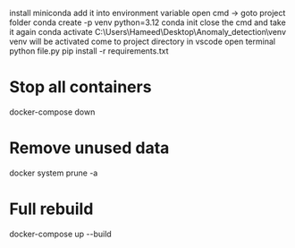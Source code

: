 install miniconda
add it into environment variable
open cmd -> goto project folder
conda create -p venv python=3.12
conda init
close the cmd and take it again
conda activate C:\Users\Hameed\Desktop\Anomaly_detection\venv 
venv will be activated
come to project directory in vscode
open terminal
python file.py
pip install -r requirements.txt

# Stop all containers
docker-compose down

# Remove unused data
docker system prune -a

# Full rebuild
docker-compose up --build
